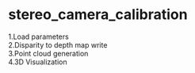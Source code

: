 # stereo_camera_calibration

1.Load parameters   
2.Disparity to depth map write   
3.Point cloud generation     
4.3D Visualization   
  

